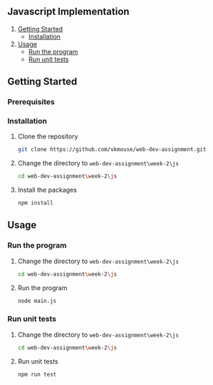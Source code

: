 ## Javascript Implementation 

1. [Getting Started](#getting-started)
    - [Installation](#installation)
2. [Usage](#usage)
    - [Run the program](#run-the-program)
    - [Run unit tests](#run-unit-tests)

## Getting Started

### Prerequisites

### Installation

1. Clone the repository
   ```sh
   git clone https://github.com/vkmouse/web-dev-assignment.git
   ```
2. Change the directory to `web-dev-assignment\week-2\js`
   ```sh
   cd web-dev-assignment\week-2\js
   ```
3. Install the packages
   ```sh
   npm install
   ```

## Usage

### Run the program

1. Change the directory to `web-dev-assignment\week-2\js`
   ```sh
   cd web-dev-assignment\week-2\js
   ```
2. Run the program
   ```sh
   node main.js
   ```

### Run unit tests

1. Change the directory to `web-dev-assignment\week-2\js`
   ```sh
   cd web-dev-assignment\week-2\js
   ```
2. Run unit tests
   ```sh
   npm run test
   ```

